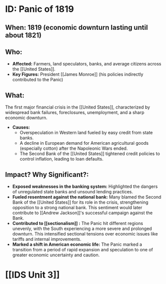 # ID: Panic of 1819
## When: 1819 (economic downturn lasting until about 1821)
## Who: 
- **Affected:** Farmers, land speculators, banks, and average citizens across the [[United States]]. 
- **Key Figures:** President [[James Monroe]] (his policies indirectly contributed to the Panic)
## What: 
The first major financial crisis in the [[United States]], characterized by widespread bank failures, foreclosures, unemployment, and a sharp economic downturn. 
- **Causes:** 
    - Overspeculation in Western land fueled by easy credit from state banks.
    - A decline in European demand for American agricultural goods (especially cotton) after the Napoleonic Wars ended.
    - The Second Bank of the [[United States]] tightened credit policies to control inflation, leading to loan defaults.
## Impact? Why Significant?: 
- **Exposed weaknesses in the banking system:** Highlighted the dangers of unregulated state banks and unsound lending practices. 
- **Fueled resentment against the national bank:** Many blamed the Second Bank of the [[United States]] for its role in the crisis, strengthening opposition to a strong national bank. This sentiment would later contribute to [[Andrew Jackson]]'s successful campaign against the Bank.
- **Contributed to  [[sectionalism]] :** The Panic hit different regions unevenly, with the South experiencing a more severe and prolonged downturn. This intensified sectional tensions over economic issues like tariffs and internal improvements. 
- **Marked a shift in American economic life:**  The Panic marked a transition from a period of rapid expansion and speculation to one of greater economic uncertainty and caution.

# [[IDS Unit 3]]
